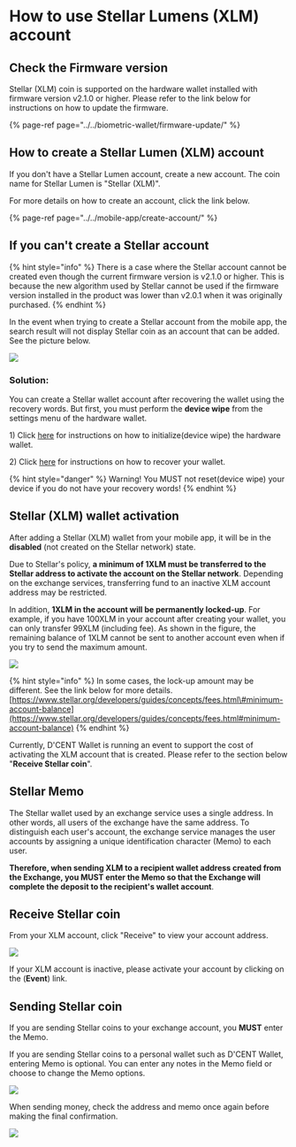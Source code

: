 # How to use Stellar Lumens \(XLM\) account

## Check the Firmware version

Stellar \(XLM\) coin is supported on the hardware wallet installed with firmware version v2.1.0 or higher. Please refer to the link below for instructions on how to update the firmware.

{% page-ref page="../../biometric-wallet/firmware-update/" %}

## How to create a Stellar Lumen \(XLM\) account

If you don't have a Stellar Lumen account, create a new account. The coin name for Stellar Lumen is "Stellar \(XLM\)".

For more details on how to create an account, click the link below.

{% page-ref page="../../mobile-app/create-account/" %}

## If you can't create a Stellar account

{% hint style="info" %}
There is a case where the Stellar account cannot be created even though the current firmware version is v2.1.0 or higher. This is because the new algorithm used by Stellar cannot be used if the firmware version installed in the product was lower than v2.0.1 when it was originally purchased.
{% endhint %}

In the event when trying to create a Stellar account from the mobile app, the search result will not display Stellar coin as an account that can be added. See the picture below.

![](../../.gitbook/assets/unable-to-create-stellar-account_en.png)

### Solution:

You can create a Stellar wallet account after recovering the wallet using the recovery words. But first, you must perform the **device wipe** from the settings menu of the hardware wallet. 

1\) Click [here](https://userguide.dcentwallet.com/biometric-wallet/setting-menu#device-wipe) for instructions on how to initialize\(device wipe\) the hardware wallet. 

2\) Click [here](https://userguide.dcentwallet.com/biometric-wallet/recovery) for instructions on how to recover your wallet.

{% hint style="danger" %}
Warning! You MUST not reset\(device wipe\) your device if you do not have your recovery words!
{% endhint %}

## Stellar \(XLM\) wallet activation

After adding a Stellar \(XLM\) wallet from your mobile app, it will be in the **disabled** \(not created on the Stellar network\) state.   
  
Due to Stellar's policy, **a minimum of 1XLM must be transferred to the Stellar address to activate the account on the Stellar network**. Depending on the exchange services, transferring fund to an inactive XLM account address may be restricted.   
  
In addition, **1XLM in the account will be permanently locked-up**. For example, if you have 100XLM in your account after creating your wallet, you can only transfer 99XLM \(including fee\). As shown in the figure, the remaining balance of 1XLM cannot be sent to another account even when if you try to send the maximum amount.

![](../../.gitbook/assets/xlm-send-all_en.jpg)

{% hint style="info" %}
In some cases, the lock-up amount may be different. See the link below for more details. [https://www.stellar.org/developers/guides/concepts/fees.html\#minimum-account-balance](https://www.stellar.org/developers/guides/concepts/fees.html#minimum-account-balance)
{% endhint %}

Currently, D'CENT Wallet is running an event to support the cost of activating the XLM account that is created. Please refer to the section below "**Receive Stellar coin**".

## Stellar Memo

The Stellar wallet used by an exchange service uses a single address. In other words, all users of the exchange have the same address. To distinguish each user's account, the exchange service manages the user accounts by assigning a unique identification character \(Memo\) to each user. 

**Therefore, when sending XLM to a recipient wallet address created from the Exchange, you MUST enter the Memo so that the Exchange will complete the deposit to the recipient's wallet account**.

## Receive Stellar coin

From your XLM account, click "Receive" to view your account address.

![](../../.gitbook/assets/stellar-receive_en.jpg)

If your XLM account is inactive, please activate your account by clicking on the \(**Event**\) link.

## Sending Stellar coin

If you are sending Stellar coins to your exchange account, you **MUST** enter the Memo. 

If you are sending Stellar coins to a personal wallet such as D'CENT Wallet, entering Memo is optional. You can enter any notes in the Memo field or choose to change the Memo options.

![](../../.gitbook/assets/stellar-send-option_en.jpg)

When sending money, check the address and memo once again before making the final confirmation.

![](../../.gitbook/assets/stellar-send-confirm_en.jpg)

